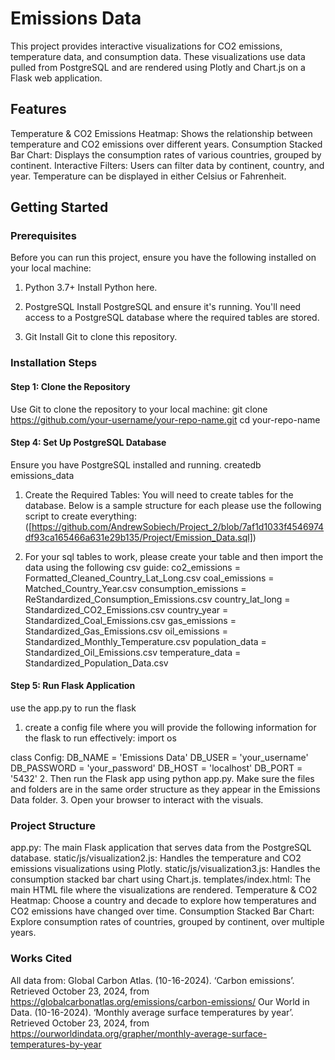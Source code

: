 # Emissions Data
This project provides interactive visualizations for CO2 emissions, temperature data, and consumption data. These visualizations use data pulled from PostgreSQL and are rendered using Plotly and Chart.js on a Flask web application.

## Features
Temperature & CO2 Emissions Heatmap: Shows the relationship between temperature and CO2 emissions over different years.
Consumption Stacked Bar Chart: Displays the consumption rates of various countries, grouped by continent.
Interactive Filters: Users can filter data by continent, country, and year. Temperature can be displayed in either Celsius or Fahrenheit.

## Getting Started
### Prerequisites
Before you can run this project, ensure you have the following installed on your local machine:

1. Python 3.7+
     Install Python here.

2. PostgreSQL
     Install PostgreSQL and ensure it's running. You'll need access to a PostgreSQL database where the required tables are stored.

3. Git
     Install Git to clone this repository.

### Installation Steps
#### Step 1: Clone the Repository
Use Git to clone the repository to your local machine:
git clone https://github.com/your-username/your-repo-name.git
cd your-repo-name

#### Step 4: Set Up PostgreSQL Database
Ensure you have PostgreSQL installed and running.
createdb emissions_data

1. Create the Required Tables: You will need to create tables for the database. Below is a sample structure for each please use the following script to create everything:
([https://github.com/AndrewSobiech/Project_2/blob/7af1d1033f4546974df93ca165466a631e29b135/Project/Emission_Data.sql])

2. For your sql tables to work, please create your table and then import the data using the following csv guide:
co2_emissions = Formatted_Cleaned_Country_Lat_Long.csv
coal_emissions = Matched_Country_Year.csv
consumption_emissions = ReStandardized_Consumption_Emissions.csv
country_lat_long = Standardized_CO2_Emissions.csv
country_year = Standardized_Coal_Emissions.csv
gas_emissions = Standardized_Gas_Emissions.csv
oil_emissions = Standardized_Monthly_Temperature.csv
population_data = Standardized_Oil_Emissions.csv
temperature_data = Standardized_Population_Data.csv

#### Step 5: Run Flask Application
use the app.py to run the flask 

1. create a config file where you will provide the following information for the flask to run effectively:
import os

class Config:
    DB_NAME = 'Emissions Data'
    DB_USER = 'your_username'
    DB_PASSWORD = 'your_password'
    DB_HOST = 'localhost'
    DB_PORT = '5432'
2. Then run the Flask app using python app.py. Make sure the files and folders are in the same order structure as they appear in the Emissions Data folder. 
3. Open your browser to interact with the visuals. 

### Project Structure
app.py: The main Flask application that serves data from the PostgreSQL database.
static/js/visualization2.js: Handles the temperature and CO2 emissions visualizations using Plotly.
static/js/visualization3.js: Handles the consumption stacked bar chart using Chart.js.
templates/index.html: The main HTML file where the visualizations are rendered.
Temperature & CO2 Heatmap: Choose a country and decade to explore how temperatures and CO2 emissions have changed over time.
Consumption Stacked Bar Chart: Explore consumption rates of countries, grouped by continent, over multiple years.

### Works Cited 
All data from: 
Global Carbon Atlas. (10-16-2024). ‘Carbon emissions’. Retrieved October 23, 2024, from https://globalcarbonatlas.org/emissions/carbon-emissions/
Our World in Data. (10-16-2024). ‘Monthly average surface temperatures by year’. Retrieved October 23, 2024, from https://ourworldindata.org/grapher/monthly-average-surface-temperatures-by-year
